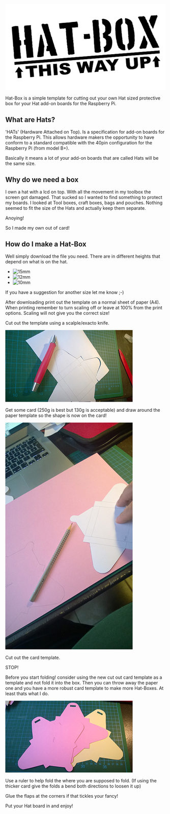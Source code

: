 ![HAT-BOX](hatbox_logo.png)

Hat-Box is a simple template for cutting out your own Hat sized protective box for your Hat add-on boards for the Raspberry Pi. 

## What are Hats?

'HATs' (Hardware Attached on Top). Is a specification for add-on boards for the Raspberry Pi. This allows hardware makers the opportunity to have conform to a standard compatible with the 40pin configuration for the Raspberry Pi (from model B+).

Basically it means a lot of your add-on boards that are called Hats will be the same size.

## Why do we need a box

I own a hat with a lcd on top. With all the movement in my toolbox the screen got damaged. That sucked so I wanted to find something to protect my boards. I looked at Tool boxes, craft boxes, bags and pouches. Nothing seemed to fit the size of the Hats and actually keep them separate. 

Anoying!

So I made my own out of card!

## How do I make a Hat-Box

Well simply download the file you need. There are in different heights that depend on what is on the hat.

* ![15mm](Hatbox_Templates) 
* ![12mm](Hatbox_Templates) 
* ![10mm](Hatbox_Templates) 

If you have a suggestion for another size let me know ;-)

After downloading print out the template on a normal sheet of paper (A4). When printing remember to turn scaling off or leave at 100% from the print options. Scaling will not give you the correct size!

Cut out the template using a scalple/exacto knife.

![Cutty Cutty](/images/Cut_Paper.jpg) 

Get some card (250g is best but 130g is acceptable) and draw around the paper template so the shape is now on the card!

![Draw](/images/Draw_to_Card.jpg)

Cut out the card template.

STOP!

Before you start folding! consider using the new cut out card template as a template and not fold it into the box. Then you can throw away the paper one and you have a more robust card template to make more Hat-Boxes. At least thats what I do.

![Templates](/images/Card_Templates.jpg)

Use a ruler to help fold the where you are supposed to fold. (If using the thicker card give the folds a bend both directions to loosen it up)

Glue the flaps at the corners if that tickles your fancy!

Put your Hat board in and enjoy!
